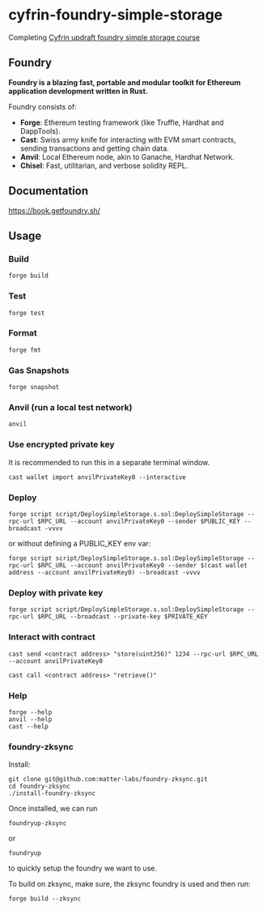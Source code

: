 # cyfrin-foundry-simple-storage

Completing [Cyfrin updraft foundry simple storage course](https://updraft.cyfrin.io/courses/foundry/foundry-simple-storage)

## Foundry

**Foundry is a blazing fast, portable and modular toolkit for Ethereum application development written in Rust.**

Foundry consists of:

- **Forge**: Ethereum testing framework (like Truffle, Hardhat and DappTools).
- **Cast**: Swiss army knife for interacting with EVM smart contracts, sending transactions and getting chain data.
- **Anvil**: Local Ethereum node, akin to Ganache, Hardhat Network.
- **Chisel**: Fast, utilitarian, and verbose solidity REPL.

## Documentation

<https://book.getfoundry.sh/>

## Usage

### Build

```shell
forge build
```

### Test

```shell
forge test
```

### Format

```shell
forge fmt
```

### Gas Snapshots

```shell
forge snapshot
```

### Anvil (run a local test network)

```shell
anvil
```

### Use encrypted private key

It is recommended to run this in a separate terminal window.

```shell
cast wallet import anvilPrivateKey0 --interactive
```

### Deploy

```shell
forge script script/DeploySimpleStorage.s.sol:DeploySimpleStorage --rpc-url $RPC_URL --account anvilPrivateKey0 --sender $PUBLIC_KEY --broadcast -vvvv
```

or without defining a PUBLIC_KEY env var:

```shell
forge script script/DeploySimpleStorage.s.sol:DeploySimpleStorage --rpc-url $RPC_URL --account anvilPrivateKey0 --sender $(cast wallet address --account anvilPrivateKey0) --broadcast -vvvv
```

### Deploy with private key

```shell
forge script script/DeploySimpleStorage.s.sol:DeploySimpleStorage --rpc-url $RPC_URL --broadcast --private-key $PRIVATE_KEY
```

### Interact with contract

```shell
cast send <contract address> "store(uint256)" 1234 --rpc-url $RPC_URL --account anvilPrivateKey0
```

```shell
cast call <contract address> "retrieve()"
```

### Help

```shell
forge --help
anvil --help
cast --help
```

### foundry-zksync

Install:

```shell
git clone git@github.com:matter-labs/foundry-zksync.git
cd foundry-zksync
./install-foundry-zksync
```

Once installed, we can run

```shell
foundryup-zksync
```

or

```shell
foundryup
```

to quickly setup the foundry we want to use.

To build on zksync, make sure, the zksync foundry is used and then run:

```shell
forge build --zksync
```
